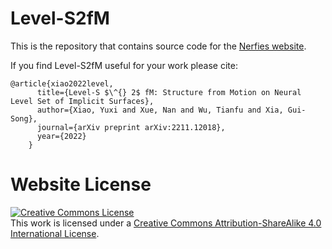 # Level-S2fM

This is the repository that contains source code for the [Nerfies website](https://nerfies.github.io).

If you find Level-S2fM useful for your work please cite:
```
@article{xiao2022level,
      title={Level-S $\^{} 2$ fM: Structure from Motion on Neural Level Set of Implicit Surfaces},
      author={Xiao, Yuxi and Xue, Nan and Wu, Tianfu and Xia, Gui-Song},
      journal={arXiv preprint arXiv:2211.12018},
      year={2022}
    }
```

# Website License
<a rel="license" href="http://creativecommons.org/licenses/by-sa/4.0/"><img alt="Creative Commons License" style="border-width:0" src="https://i.creativecommons.org/l/by-sa/4.0/88x31.png" /></a><br />This work is licensed under a <a rel="license" href="http://creativecommons.org/licenses/by-sa/4.0/">Creative Commons Attribution-ShareAlike 4.0 International License</a>.

